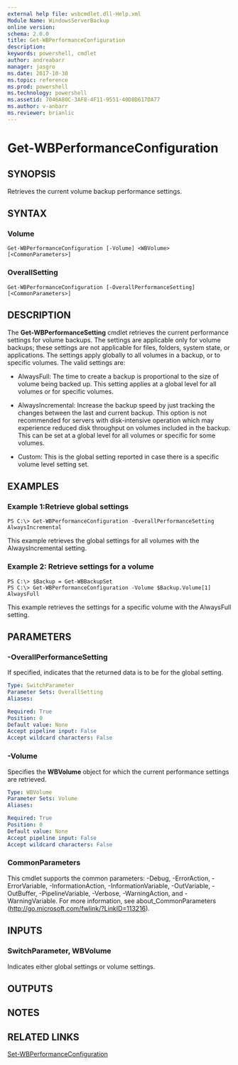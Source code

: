 ```yaml
---
external help file: wsbcmdlet.dll-Help.xml
Module Name: WindowsServerBackup
online version: 
schema: 2.0.0
title: Get-WBPerformanceConfiguration
description: 
keywords: powershell, cmdlet
author: andreabarr
manager: jasgro
ms.date: 2017-10-30
ms.topic: reference
ms.prod: powershell
ms.technology: powershell
ms.assetid: 7046A80C-3AF8-4F11-9551-40D8D617DA77
ms.author: v-anbarr
ms.reviewer: brianlic
---
```


# Get-WBPerformanceConfiguration

## SYNOPSIS
Retrieves the current volume backup performance settings.

## SYNTAX

### Volume
```
Get-WBPerformanceConfiguration [-Volume] <WBVolume> [<CommonParameters>]
```

### OverallSetting
```
Get-WBPerformanceConfiguration [-OverallPerformanceSetting] [<CommonParameters>]
```

## DESCRIPTION
The **Get-WBPerformanceSetting** cmdlet retrieves the current performance settings for volume backups.
The settings are applicable only for volume backups; these settings are not applicable for files, folders, system state, or applications.
The settings apply globally to all volumes in a backup, or to specific volumes.
The valid settings are: 


- AlwaysFull:  The time to create a backup is proportional to the size of volume being backed up.
This setting applies at a global level for all volumes or for specific volumes. 


- AlwaysIncremental:  Increase the backup speed by just tracking the changes between the last and current backup.
This option is not recommended for servers with disk-intensive operation which may experience reduced disk throughput on volumes included in the backup.
This can be set at a global level for all volumes or specific for some volumes. 


- Custom:  This is the global setting reported in case there is a specific volume level setting set.

## EXAMPLES

### Example 1:Retrieve global settings
```
PS C:\> Get-WBPerformanceConfiguration -OverallPerformanceSetting AlwaysIncremental
```

This example retrieves the global settings for all volumes with the AlwaysIncremental setting.

### Example 2: Retrieve settings for a volume
```
PS C:\> $Backup = Get-WBBackupSet
PS C:\> Get-WBPerformanceConfiguration -Volume $Backup.Volume[1] AlwaysFull
```

This example retrieves the settings for a specific volume with the AlwaysFull setting.

## PARAMETERS

### -OverallPerformanceSetting
If specified, indicates that the returned data is to be for the global setting.

```yaml
Type: SwitchParameter
Parameter Sets: OverallSetting
Aliases: 

Required: True
Position: 0
Default value: None
Accept pipeline input: False
Accept wildcard characters: False
```

### -Volume
Specifies the **WBVolume** object for which the current performance settings are retrieved.

```yaml
Type: WBVolume
Parameter Sets: Volume
Aliases: 

Required: True
Position: 0
Default value: None
Accept pipeline input: False
Accept wildcard characters: False
```

### CommonParameters
This cmdlet supports the common parameters: -Debug, -ErrorAction, -ErrorVariable, -InformationAction, -InformationVariable, -OutVariable, -OutBuffer, -PipelineVariable, -Verbose, -WarningAction, and -WarningVariable. For more information, see about_CommonParameters (http://go.microsoft.com/fwlink/?LinkID=113216).

## INPUTS

### SwitchParameter, WBVolume
Indicates either global settings or volume settings.

## OUTPUTS

## NOTES

## RELATED LINKS

[Set-WBPerformanceConfiguration](./Set-WBPerformanceConfiguration.md)

